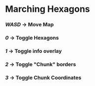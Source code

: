 # Marching Hexagons
### *WASD* -> Move Map
### *0* -> Toggle Hexagons
### *1* -> Toggle info overlay
### *2* -> Toggle "Chunk" borders
### *3* -> Toggle Chunk Coordinates